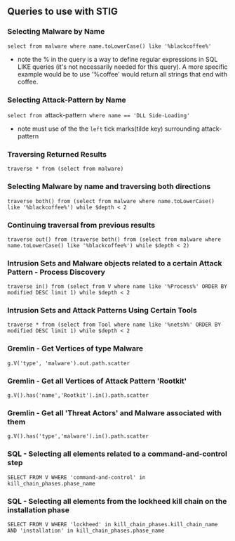 ## Queries to use with STIG
<!-- These queries only work if there is a database with the information saved inside -->

### Selecting Malware by Name
`select from malware where name.toLowerCase() like '%blackcoffee%'`

*    note the % in the query is a way to define regular expressions in SQL LIKE queries (it's not necessarily needed for this query). A more specific example would be to use '%coffee' would return all strings that end with coffee.

### Selecting Attack-Pattern by Name
`select from `attack-pattern` where name == 'DLL Side-Loading'`

*    note must use of the the `left` tick marks(tilde key) surrounding attack-pattern

### Traversing Returned Results
`traverse * from (select from malware)`

### Selecting Malware by name and traversing both directions
`traverse both() from (select from malware where name.toLowerCase() like '%blackcoffee%') while $depth < 2`

### Continuing traversal from previous results
`traverse out() from (traverse both() from (select from malware where name.toLowerCase() like '%blackcoffee%') while $depth < 2)`

### Intrusion Sets and Malware objects related to a certain Attack Pattern - Process Discovery
`traverse in() from (select from V where name like '%Process%' ORDER BY modified DESC limit 1) while $depth < 2`

### Intrusion Sets and Attack Patterns Using Certain Tools
`traverse * from (select from Tool where name like '%netsh%' ORDER BY modified DESC limit 1) while $depth < 2`

### Gremlin - Get Vertices of type Malware
`g.V('type', 'malware').out.path.scatter`

### Gremlin - Get all Vertices of Attack Pattern 'Rootkit'
`g.V().has('name','Rootkit').in().path.scatter`

### Gremlin - Get all 'Threat Actors' and Malware associated with them
`g.V().has('type','malware').in().path.scatter`

### SQL - Selecting all elements related to a command-and-control step
`SELECT FROM V WHERE 'command-and-control' in kill_chain_phases.phase_name`

### SQL - Selecting all elements from the lockheed kill chain on the installation phase
`SELECT FROM V WHERE 'lockheed' in kill_chain_phases.kill_chain_name AND 'installation' in kill_chain_phases.phase_name`
